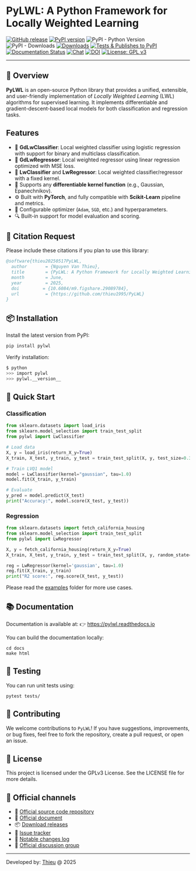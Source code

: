 # PyLWL: A Python Framework for Locally Weighted Learning

[![GitHub release](https://img.shields.io/badge/release-0.2.0-yellow.svg)](https://github.com/thieu1995/PyLWL/releases)
[![PyPI version](https://badge.fury.io/py/pylwl.svg)](https://badge.fury.io/py/pylwl)
![PyPI - Python Version](https://img.shields.io/pypi/pyversions/pylwl.svg)
![PyPI - Downloads](https://img.shields.io/pypi/dm/pylwl.svg)
[![Downloads](https://pepy.tech/badge/pylwl)](https://pepy.tech/project/pylwl)
[![Tests & Publishes to PyPI](https://github.com/thieu1995/PyLWL/actions/workflows/publish-package.yml/badge.svg)](https://github.com/thieu1995/PyLWL/actions/workflows/publish-package.yml)
[![Documentation Status](https://readthedocs.org/projects/pylwl/badge/?version=latest)](https://pylwl.readthedocs.io/en/latest/?badge=latest)
[![Chat](https://img.shields.io/badge/Chat-on%20Telegram-blue)](https://t.me/+fRVCJGuGJg1mNDg1)
[![DOI](https://img.shields.io/badge/DOI-10.6084%2Fm9.figshare.29089784-blue)](https://doi.org/10.6084/m9.figshare.29089784)
[![License: GPL v3](https://img.shields.io/badge/License-GPLv3-blue.svg)](https://www.gnu.org/licenses/gpl-3.0)

---

## 📌 Overview

**PyLWL** is an open-source Python library that provides a unified, extensible, and user-friendly 
implementation of *Locally Weighted Learning* (LWL) algorithms for supervised learning.
It implements differentiable and gradient-descent-based local models for both classification and regression tasks.

## Features

- 📌 **GdLwClassifier**: Local weighted classifier using logistic regression with support for binary and multiclass classification.
- 📌 **GdLwRegressor**: Local weighted regressor using linear regression optimized with MSE loss.
- 📌 **LwClassifier** and **LwRegressor**: Local weighted classifier/regressor with a fixed kernel.
- 🧠 Supports any **differentiable kernel function** (e.g., Gaussian, Epanechnikov).
- ⚙️ Built with **PyTorch**, and fully compatible with **Scikit-Learn** pipeline and metrics.
- 🔧 Configurable optimizer (`Adam`, `SGD`, etc.) and hyperparameters.
- 🔍 Built-in support for model evaluation and scoring.


## 📖 Citation Request 

Please include these citations if you plan to use this library:

```bibtex
@software{thieu20250517PyLWL,
  author       = {Nguyen Van Thieu},
  title        = {PyLWL: A Python Framework for Locally Weighted Learning},
  month        = June,
  year         = 2025,
  doi         = {10.6084/m9.figshare.29089784},
  url          = {https://github.com/thieu1995/PyLWL}
}
```

## 📦 Installation

Install the latest version from PyPI:

```bash
pip install pylwl
```

Verify installation:

```sh
$ python
>>> import pylwl
>>> pylwl.__version__
```

## 🚀 Quick Start


### Classification

```python
from sklearn.datasets import load_iris
from sklearn.model_selection import train_test_split
from pylwl import LwClassifier

# Load data
X, y = load_iris(return_X_y=True)
X_train, X_test, y_train, y_test = train_test_split(X, y, test_size=0.3)

# Train LVQ1 model
model = LwClassifier(kernel="gaussian", tau=1.0)
model.fit(X_train, y_train)

# Evaluate
y_pred = model.predict(X_test)
print("Accuracy:", model.score(X_test, y_test))
```

### Regression

```python
from sklearn.datasets import fetch_california_housing
from sklearn.model_selection import train_test_split
from pylwl import LwRegressor

X, y = fetch_california_housing(return_X_y=True)
X_train, X_test, y_train, y_test = train_test_split(X, y, random_state=42)

reg = LwRegressor(kernel='gaussian', tau=1.0)
reg.fit(X_train, y_train)
print("R2 score:", reg.score(X_test, y_test))
```

Please read the [examples](/examples) folder for more use cases.


## 📚 Documentation

Documentation is available at: 👉 https://pylwl.readthedocs.io

You can build the documentation locally:

```shell
cd docs
make html
```

## 🧪 Testing
You can run unit tests using:

```shell
pytest tests/
```

## 🤝 Contributing
We welcome contributions to `PyLWL`! If you have suggestions, improvements, or bug fixes, feel free to fork 
the repository, create a pull request, or open an issue.


## 📄 License
This project is licensed under the GPLv3 License. See the LICENSE file for more details.


## 📎 Official channels 

* 🔗 [Official source code repository](https://github.com/thieu1995/PyLWL)
* 📘 [Official document](https://pylwl.readthedocs.io/)
* 📦 [Download releases](https://pypi.org/project/pylwl/) 
* 🐞 [Issue tracker](https://github.com/thieu1995/PyLWL/issues) 
* 📝 [Notable changes log](/ChangeLog.md)
* 💬 [Official discussion group](https://t.me/+fRVCJGuGJg1mNDg1)

---

Developed by: [Thieu](mailto:nguyenthieu2102@gmail.com?Subject=GrafoRVFL_QUESTIONS) @ 2025
